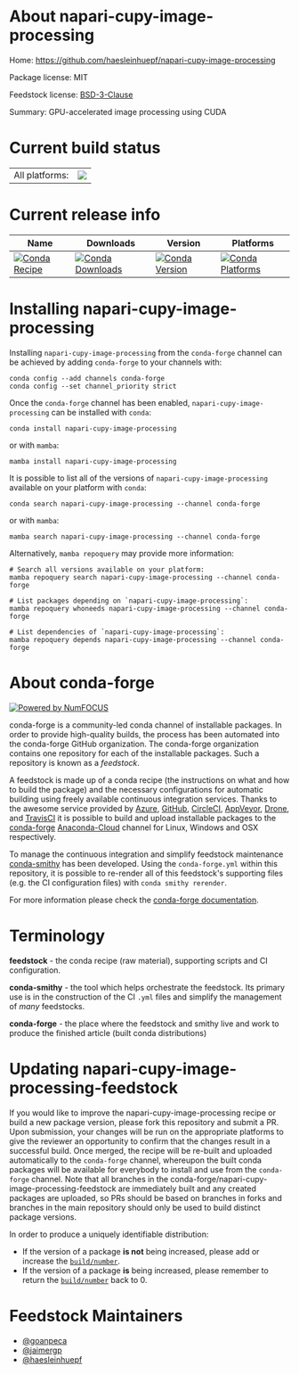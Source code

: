 About napari-cupy-image-processing
==================================

Home: https://github.com/haesleinhuepf/napari-cupy-image-processing

Package license: MIT

Feedstock license: [BSD-3-Clause](https://github.com/conda-forge/napari-cupy-image-processing-feedstock/blob/main/LICENSE.txt)

Summary: GPU-accelerated image processing using CUDA

Current build status
====================


<table><tr><td>All platforms:</td>
    <td>
      <a href="https://dev.azure.com/conda-forge/feedstock-builds/_build/latest?definitionId=15366&branchName=main">
        <img src="https://dev.azure.com/conda-forge/feedstock-builds/_apis/build/status/napari-cupy-image-processing-feedstock?branchName=main">
      </a>
    </td>
  </tr>
</table>

Current release info
====================

| Name | Downloads | Version | Platforms |
| --- | --- | --- | --- |
| [![Conda Recipe](https://img.shields.io/badge/recipe-napari--cupy--image--processing-green.svg)](https://anaconda.org/conda-forge/napari-cupy-image-processing) | [![Conda Downloads](https://img.shields.io/conda/dn/conda-forge/napari-cupy-image-processing.svg)](https://anaconda.org/conda-forge/napari-cupy-image-processing) | [![Conda Version](https://img.shields.io/conda/vn/conda-forge/napari-cupy-image-processing.svg)](https://anaconda.org/conda-forge/napari-cupy-image-processing) | [![Conda Platforms](https://img.shields.io/conda/pn/conda-forge/napari-cupy-image-processing.svg)](https://anaconda.org/conda-forge/napari-cupy-image-processing) |

Installing napari-cupy-image-processing
=======================================

Installing `napari-cupy-image-processing` from the `conda-forge` channel can be achieved by adding `conda-forge` to your channels with:

```
conda config --add channels conda-forge
conda config --set channel_priority strict
```

Once the `conda-forge` channel has been enabled, `napari-cupy-image-processing` can be installed with `conda`:

```
conda install napari-cupy-image-processing
```

or with `mamba`:

```
mamba install napari-cupy-image-processing
```

It is possible to list all of the versions of `napari-cupy-image-processing` available on your platform with `conda`:

```
conda search napari-cupy-image-processing --channel conda-forge
```

or with `mamba`:

```
mamba search napari-cupy-image-processing --channel conda-forge
```

Alternatively, `mamba repoquery` may provide more information:

```
# Search all versions available on your platform:
mamba repoquery search napari-cupy-image-processing --channel conda-forge

# List packages depending on `napari-cupy-image-processing`:
mamba repoquery whoneeds napari-cupy-image-processing --channel conda-forge

# List dependencies of `napari-cupy-image-processing`:
mamba repoquery depends napari-cupy-image-processing --channel conda-forge
```


About conda-forge
=================

[![Powered by
NumFOCUS](https://img.shields.io/badge/powered%20by-NumFOCUS-orange.svg?style=flat&colorA=E1523D&colorB=007D8A)](https://numfocus.org)

conda-forge is a community-led conda channel of installable packages.
In order to provide high-quality builds, the process has been automated into the
conda-forge GitHub organization. The conda-forge organization contains one repository
for each of the installable packages. Such a repository is known as a *feedstock*.

A feedstock is made up of a conda recipe (the instructions on what and how to build
the package) and the necessary configurations for automatic building using freely
available continuous integration services. Thanks to the awesome service provided by
[Azure](https://azure.microsoft.com/en-us/services/devops/), [GitHub](https://github.com/),
[CircleCI](https://circleci.com/), [AppVeyor](https://www.appveyor.com/),
[Drone](https://cloud.drone.io/welcome), and [TravisCI](https://travis-ci.com/)
it is possible to build and upload installable packages to the
[conda-forge](https://anaconda.org/conda-forge) [Anaconda-Cloud](https://anaconda.org/)
channel for Linux, Windows and OSX respectively.

To manage the continuous integration and simplify feedstock maintenance
[conda-smithy](https://github.com/conda-forge/conda-smithy) has been developed.
Using the ``conda-forge.yml`` within this repository, it is possible to re-render all of
this feedstock's supporting files (e.g. the CI configuration files) with ``conda smithy rerender``.

For more information please check the [conda-forge documentation](https://conda-forge.org/docs/).

Terminology
===========

**feedstock** - the conda recipe (raw material), supporting scripts and CI configuration.

**conda-smithy** - the tool which helps orchestrate the feedstock.
                   Its primary use is in the construction of the CI ``.yml`` files
                   and simplify the management of *many* feedstocks.

**conda-forge** - the place where the feedstock and smithy live and work to
                  produce the finished article (built conda distributions)


Updating napari-cupy-image-processing-feedstock
===============================================

If you would like to improve the napari-cupy-image-processing recipe or build a new
package version, please fork this repository and submit a PR. Upon submission,
your changes will be run on the appropriate platforms to give the reviewer an
opportunity to confirm that the changes result in a successful build. Once
merged, the recipe will be re-built and uploaded automatically to the
`conda-forge` channel, whereupon the built conda packages will be available for
everybody to install and use from the `conda-forge` channel.
Note that all branches in the conda-forge/napari-cupy-image-processing-feedstock are
immediately built and any created packages are uploaded, so PRs should be based
on branches in forks and branches in the main repository should only be used to
build distinct package versions.

In order to produce a uniquely identifiable distribution:
 * If the version of a package **is not** being increased, please add or increase
   the [``build/number``](https://docs.conda.io/projects/conda-build/en/latest/resources/define-metadata.html#build-number-and-string).
 * If the version of a package **is** being increased, please remember to return
   the [``build/number``](https://docs.conda.io/projects/conda-build/en/latest/resources/define-metadata.html#build-number-and-string)
   back to 0.

Feedstock Maintainers
=====================

* [@goanpeca](https://github.com/goanpeca/)
* [@jaimergp](https://github.com/jaimergp/)
* [@haesleinhuepf](https://github.com/haesleinhuepf/)

